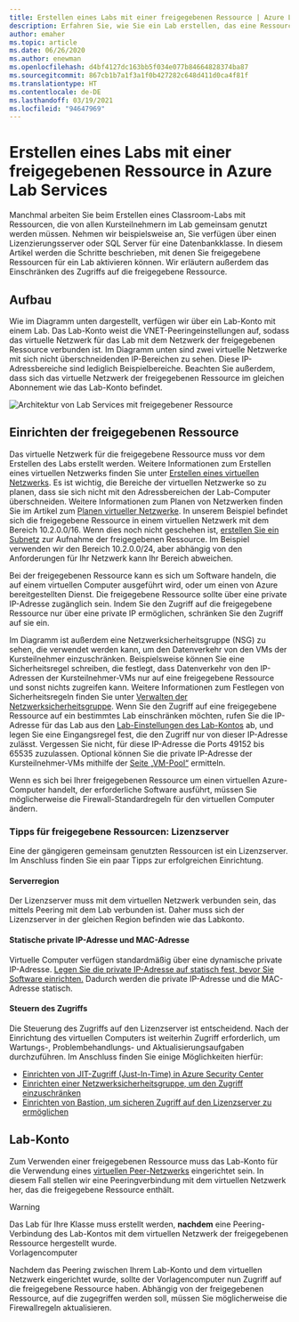 ```yaml
---
title: Erstellen eines Labs mit einer freigegebenen Ressource | Azure Lab Services
description: Erfahren Sie, wie Sie ein Lab erstellen, das eine Ressource erfordert, die von den Kursteilnehmern gemeinsam genutzt wird.
author: emaher
ms.topic: article
ms.date: 06/26/2020
ms.author: enewman
ms.openlocfilehash: d4bf4127dc163bb5f034e077b84664828374ba87
ms.sourcegitcommit: 867cb1b7a1f3a1f0b427282c648d411d0ca4f81f
ms.translationtype: HT
ms.contentlocale: de-DE
ms.lasthandoff: 03/19/2021
ms.locfileid: "94647969"
---
```

# <a name="how-to-create-a-lab-with-a-shared-resource-in-azure-lab-services"></a>Erstellen eines Labs mit einer freigegebenen Ressource in Azure Lab Services

Manchmal arbeiten Sie beim Erstellen eines Classroom-Labs mit Ressourcen, die von allen Kursteilnehmern im Lab gemeinsam genutzt werden müssen.  Nehmen wir beispielsweise an, Sie verfügen über einen Lizenzierungsserver oder SQL Server für eine Datenbankklasse.  In diesem Artikel werden die Schritte beschrieben, mit denen Sie freigegebene Ressourcen für ein Lab aktivieren können.  Wir erläutern außerdem das Einschränken des Zugriffs auf die freigegebene Ressource.

## <a name="architecture"></a>Aufbau

Wie im Diagramm unten dargestellt, verfügen wir über ein Lab-Konto mit einem Lab.  Das Lab-Konto weist die VNET-Peeringeinstellungen auf, sodass das virtuelle Netzwerk für das Lab mit dem Netzwerk der freigegebenen Ressource verbunden ist.  Im Diagramm unten sind zwei virtuelle Netzwerke mit sich nicht überschneidenden IP-Bereichen zu sehen.  Diese IP-Adressbereiche sind lediglich Beispielbereiche.  Beachten Sie außerdem, dass sich das virtuelle Netzwerk der freigegebenen Ressource im gleichen Abonnement wie das Lab-Konto befindet.

![Architektur von Lab Services mit freigegebener Ressource](./media/how-to-create-a-lab-with-shared-resource/shared-resource-architecture.png)

## <a name="setup-shared-resource"></a>Einrichten der freigegebenen Ressource

Das virtuelle Netzwerk für die freigegebene Ressource muss vor dem Erstellen des Labs erstellt werden.  Weitere Informationen zum Erstellen eines virtuellen Netzwerks finden Sie unter [Erstellen eines virtuellen Netzwerks](../virtual-network/quick-create-portal.md).  Es ist wichtig, die Bereiche der virtuellen Netzwerke so zu planen, dass sie sich nicht mit den Adressbereichen der Lab-Computer überschneiden.  Weitere Informationen zum Planen von Netzwerken finden Sie im Artikel zum [Planen virtueller Netzwerke](../virtual-network/virtual-network-vnet-plan-design-arm.md). In unserem Beispiel befindet sich die freigegebene Ressource in einem virtuellen Netzwerk mit dem Bereich 10.2.0.0/16.  Wenn dies noch nicht geschehen ist, [erstellen Sie ein Subnetz](../virtual-network/virtual-network-manage-subnet.md#add-a-subnet) zur Aufnahme der freigegebenen Ressource.  Im Beispiel verwenden wir den Bereich 10.2.0.0/24, aber abhängig von den Anforderungen für Ihr Netzwerk kann Ihr Bereich abweichen.

Bei der freigegebenen Ressource kann es sich um Software handeln, die auf einem virtuellen Computer ausgeführt wird, oder um einen von Azure bereitgestellten Dienst. Die freigegebene Ressource sollte über eine private IP-Adresse zugänglich sein.  Indem Sie den Zugriff auf die freigegebene Ressource nur über eine private IP ermöglichen, schränken Sie den Zugriff auf sie ein.

Im Diagramm ist außerdem eine Netzwerksicherheitsgruppe (NSG) zu sehen, die verwendet werden kann, um den Datenverkehr von den VMs der Kursteilnehmer einzuschränken.  Beispielsweise können Sie eine Sicherheitsregel schreiben, die festlegt, dass Datenverkehr von den IP-Adressen der Kursteilnehmer-VMs nur auf eine freigegebene Ressource und sonst nichts zugreifen kann.  Weitere Informationen zum Festlegen von Sicherheitsregeln finden Sie unter [Verwalten der Netzwerksicherheitsgruppe](../virtual-network/manage-network-security-group.md#work-with-security-rules). Wenn Sie den Zugriff auf eine freigegebene Ressource auf ein bestimmtes Lab einschränken möchten, rufen Sie die IP-Adresse für das Lab aus den [Lab-Einstellungen des Lab-Kontos](manage-labs.md#view-labs-in-a-lab-account) ab, und legen Sie eine Eingangsregel fest, die den Zugriff nur von dieser IP-Adresse zulässt.  Vergessen Sie nicht, für diese IP-Adresse die Ports 49152 bis 65535 zuzulassen.  Optional können Sie die private IP-Adresse der Kursteilnehmer-VMs mithilfe der [Seite „VM-Pool“](how-to-set-virtual-machine-passwords.md) ermitteln.

Wenn es sich bei Ihrer freigegebenen Ressource um einen virtuellen Azure-Computer handelt, der erforderliche Software ausführt, müssen Sie möglicherweise die Firewall-Standardregeln für den virtuellen Computer ändern.

### <a name="tips-for-shared-resources---license-server"></a>Tipps für freigegebene Ressourcen: Lizenzserver
Eine der gängigeren gemeinsam genutzten Ressourcen ist ein Lizenzserver. Im Anschluss finden Sie ein paar Tipps zur erfolgreichen Einrichtung.
#### <a name="server-region"></a>Serverregion
Der Lizenzserver muss mit dem virtuellen Netzwerk verbunden sein, das mittels Peering mit dem Lab verbunden ist. Daher muss sich der Lizenzserver in der gleichen Region befinden wie das Labkonto.

#### <a name="static-private-ip-and-mac-address"></a>Statische private IP-Adresse und MAC-Adresse
Virtuelle Computer verfügen standardmäßig über eine dynamische private IP-Adresse. [Legen Sie die private IP-Adresse auf statisch fest, bevor Sie Software einrichten.](../virtual-network/virtual-networks-static-private-ip-arm-pportal.md) Dadurch werden die private IP-Adresse und die MAC-Adresse statisch.  

#### <a name="control-access"></a>Steuern des Zugriffs
Die Steuerung des Zugriffs auf den Lizenzserver ist entscheidend.  Nach der Einrichtung des virtuellen Computers ist weiterhin Zugriff erforderlich, um Wartungs-, Problembehandlungs- und Aktualisierungsaufgaben durchzuführen.  Im Anschluss finden Sie einige Möglichkeiten hierfür:
- [Einrichten von JIT-Zugriff (Just-In-Time) in Azure Security Center](../security-center/security-center-just-in-time.md?tabs=jit-config-asc%252cjit-request-asc)
- [Einrichten einer Netzwerksicherheitsgruppe, um den Zugriff einzuschränken](../virtual-network/network-security-groups-overview.md)
- [Einrichten von Bastion, um sicheren Zugriff auf den Lizenzserver zu ermöglichen](https://azure.microsoft.com/services/azure-bastion/)

## <a name="lab-account"></a>Lab-Konto

Zum Verwenden einer freigegebenen Ressource muss das Lab-Konto für die Verwendung eines [virtuellen Peer-Netzwerks](how-to-connect-peer-virtual-network.md) eingerichtet sein.  In diesem Fall stellen wir eine Peeringverbindung mit dem virtuellen Netzwerk her, das die freigegebene Ressource enthält.

>[!WARNING]
>Das Lab für Ihre Klasse muss erstellt werden, **nachdem** eine Peering-Verbindung des Lab-Kontos mit dem virtuellen Netzwerk der freigegebenen Ressource hergestellt wurde.  
Vorlagencomputer

Nachdem das Peering zwischen Ihrem Lab-Konto und dem virtuellen Netzwerk eingerichtet wurde, sollte der Vorlagencomputer nun Zugriff auf die freigegebene Ressource haben.  Abhängig von der freigegebenen Ressource, auf die zugegriffen werden soll, müssen Sie möglicherweise die Firewallregeln aktualisieren.